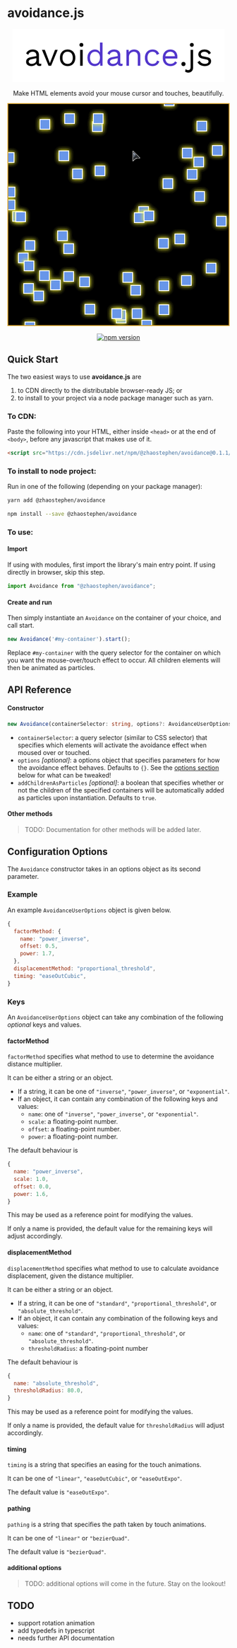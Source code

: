 # avoidance.js

<p align="center">
  <img alt="avoidance.js logo" src="https://raw.githubusercontent.com/stephen-zhao/sophii.co/master/packages/avoidance/branding/avoidancejs_logo.png"/>
</p>
<p align="center">
    Make HTML elements avoid your mouse cursor and touches, beautifully.
</p>
<p align="center">
  <img alt="avoidance.js demo animation" src="https://raw.githubusercontent.com/stephen-zhao/sophii.co/master/packages/avoidance/docs/demo.gif"/>
</p>
<p align="center">
  <a href="https://badge.fury.io/js/%40zhaostephen%2Favoidance"><img src="https://badge.fury.io/js/%40zhaostephen%2Favoidance.svg" alt="npm version" height="18"></a>
</p>

## Quick Start

The two easiest ways to use **avoidance.js** are

1. to CDN directly to the distributable browser-ready JS; or
2. to install to your project via a node package manager such as yarn.

### To CDN:

Paste the following into your HTML, either inside `<head>` or at the end of `<body>`, before any javascript that makes use of it.

```html
<script src="https://cdn.jsdelivr.net/npm/@zhaostephen/avoidance@0.1.1/dist/avoidance.var.min.js">
```

### To install to node project:

Run in one of the following (depending on your package manager):

```sh
yarn add @zhaostephen/avoidance
```
```sh
npm install --save @zhaostephen/avoidance
```

### To use:

#### Import

If using with modules, first import the library's main entry point. If using directly in browser, skip this step.

```js
import Avoidance from "@zhaostephen/avoidance";
```

#### Create and run

Then simply instantiate an `Avoidance` on the container of your choice, and call start.

```js
new Avoidance('#my-container').start();
```

Replace `#my-container` with the query selector for the container on which you want the mouse-over/touch effect to occur. All children elements will then be animated as particles.

## API Reference

#### Constructor

```ts
new Avoidance(containerSelector: string, options?: AvoidanceUserOptions, addChildrenAsParticles?: boolean)
```

- `containerSelector`: a query selector (similar to CSS selector) that specifies which elements will activate the avoidance effect when moused over or touched.
- `options` *\[optional\]*:  a options object that specifies parameters for how the avoidance effect behaves. Defaults to `{}`. See the [options section](#configuration-options) below for what can be tweaked!
- `addChildrenAsParticles` *\[optional\]*: a boolean that specifies whether or not the children of the specified containers will be automatically added as particles upon instantiation. Defaults to `true`.

#### Other methods

> TODO: Documentation for other methods will be added later.

## Configuration Options

The `Avoidance` constructor takes in an options object as its second parameter.

### Example

An example `AvoidanceUserOptions` object is given below.

```js
{
  factorMethod: {
    name: "power_inverse",
    offset: 0.5,
    power: 1.7,
  },
  displacementMethod: "proportional_threshold",
  timing: "easeOutCubic",
}
```

### Keys

An `AvoidanceUserOptions` object can take any combination of the following *optional* keys and values.

#### factorMethod

`factorMethod` specifies what method to use to determine the avoidance distance multiplier.

It can be either a string or an object.

- If a string, it can be one of `"inverse"`, `"power_inverse"`, or `"exponential"`.
- If an object, it can contain any combination of the following keys and values:
  - `name`: one of `"inverse"`, `"power_inverse"`, or `"exponential"`.
  - `scale`: a floating-point number.
  - `offset`: a floating-point number.
  - `power`: a floating-point number.

The default behaviour is

```js
{
  name: "power_inverse",
  scale: 1.0,
  offset: 0.0,
  power: 1.6,
}
```

This may be used as a reference point for modifying the values.

If only a name is provided, the default value for the remaining keys will adjust accordingly.

#### displacementMethod

`displacementMethod` specifies what method to use to calculate avoidance displacement, given the distance multiplier.

It can be either a string or an object.

- If a string, it can be one of `"standard"`, `"proportional_threshold"`, or `"absolute_threshold"`.
- If an object, it can contain any combination of the following keys and values:
  - `name`: one of `"standard"`, `"proportional_threshold"`, or `"absolute_threshold"`.
  - `thresholdRadius`: a floating-point number

The default behaviour is

```js
{
  name: "absolute_threshold",
  thresholdRadius: 80.0,
}
```

This may be used as a reference point for modifying the values.

If only a name is provided, the default value for `thresholdRadius` will adjust accordingly.

#### timing

`timing` is a string that specifies an easing for the touch animations.

It can be one of `"linear"`, `"easeOutCubic"`, or `"easeOutExpo"`.

The default value is `"easeOutExpo"`.

#### pathing

`pathing` is a string that specifies the path taken by touch animations.

It can be one of `"linear"` or `"bezierQuad"`.

The default value is `"bezierQuad"`.

#### additional options

> TODO: additional options will come in the future. Stay on the lookout!


## TODO

- support rotation animation
- add typedefs in typescript
- needs further API documentation
